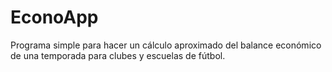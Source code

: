 # EconoApp
Programa simple para hacer un cálculo aproximado del balance económico de una temporada para clubes y escuelas de fútbol.

